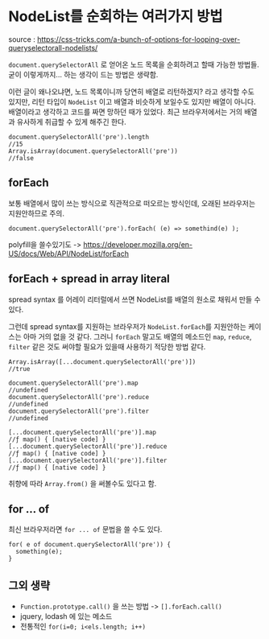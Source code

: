 
# NodeList를 순회하는 여러가지 방법

source : https://css-tricks.com/a-bunch-of-options-for-looping-over-queryselectorall-nodelists/

`document.querySelectorAll` 로 얻어온 노드 목록을 순회하려고 할때 가능한 방법들. 굳이 이렇게까지... 하는 생각이 드는 방법은 생략함.

이런 글이 왜나오냐면, 노드 목록이니까 당연히 배열로 리턴하겠지? 라고 생각할 수도 있지만, 리턴 타입이 `NodeList` 이고 배열과 비슷하게 보일수도 있지만 배열이 아니다. 배열이라고 생각하고 코드를 짜면 망하던 때가 있었다. 최근 브라우저에서는 거의 배열과 유사하게 취급할 수 있게 해주긴 한다.

```
document.querySelectorAll('pre').length
//15
Array.isArray(document.querySelectorAll('pre'))
//false
```

## forEach

보통 배열에서 많이 쓰는 방식으로 직관적으로 떠오르는 방식인데, 오래된 브라우저는 지원안하므로 주의.

```
document.querySelectorAll('pre').forEach( (e) => somethind(e) );
```

polyfill을 쓸수있기도 -> https://developer.mozilla.org/en-US/docs/Web/API/NodeList/forEach

## forEach + spread in array literal

spread syntax 를 어레이 리터럴에서 쓰면 NodeList를 배열의 원소로 채워서 만들 수 있다.

그런데 spread syntax를 지원하는 브라우저가 `NodeList.forEach`를 지원안하는 케이스는 아마 거의 없을 것 같다. 그러니 `forEach` 말고도 배열의 메소드인 `map`, `reduce`, `filter` 같은 것도 써야할 필요가 있을때 사용하기 적당한 방법 같다.

```
Array.isArray([...document.querySelectorAll('pre')])
//true

document.querySelectorAll('pre').map
//undefined
document.querySelectorAll('pre').reduce
//undefined
document.querySelectorAll('pre').filter
//undefined

[...document.querySelectorAll('pre')].map
//ƒ map() { [native code] }
[...document.querySelectorAll('pre')].reduce
//ƒ map() { [native code] }
[...document.querySelectorAll('pre')].filter
//ƒ map() { [native code] }
```

취향에 따라 `Array.from()` 을 써볼수도 있다고 함.

## for ... of

최신 브라우저라면 `for ... of` 문법을 쓸 수도 있다.

```
for( e of document.querySelectorAll('pre')) {
  something(e);
}
```


## 그외 생략

- `Function.prototype.call()` 을 쓰는 방법 -> `[].forEach.call()`
- jquery, lodash 에 있는 메소드
- 전통적인 `for(i=0; i<els.length; i++)`

